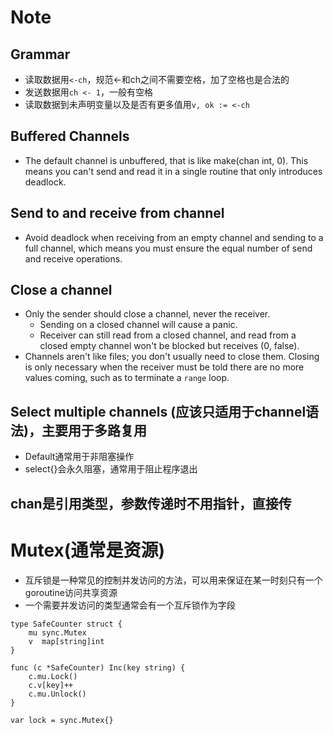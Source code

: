# Note
## Grammar
- 读取数据用`<-ch`，规范<-和ch之间不需要空格，加了空格也是合法的
- 发送数据用`ch <- 1`，一般有空格
- 读取数据到未声明变量以及是否有更多值用`v, ok := <-ch`
## Buffered Channels
- The default channel is unbuffered, that is like make(chan int, 0). This means you can't send and read it in a single routine that only introduces deadlock.
## Send to and receive from channel
- Avoid deadlock when receiving from an empty channel and sending to a full channel, which means you must ensure the equal number of send and receive operations.
## Close a channel
- Only the sender should close a channel, never the receiver.
  - Sending on a closed channel will cause a panic.
  - Receiver can still read from a closed channel, and read from a closed empty channel won't be blocked but receives (0, false).
-  Channels aren't like files; you don't usually need to close them. Closing is only necessary when the receiver must be told there are no more values coming, such as to terminate a `range` loop.
## Select multiple channels (应该只适用于channel语法)，主要用于多路复用
- Default通常用于非阻塞操作
- select{}会永久阻塞，通常用于阻止程序退出
## chan是引用类型，参数传递时不用指针，直接传

# Mutex(通常是资源)
- 互斥锁是一种常见的控制并发访问的方法，可以用来保证在某一时刻只有一个goroutine访问共享资源
- 一个需要并发访问的类型通常会有一个互斥锁作为字段
```
type SafeCounter struct {
	mu sync.Mutex
	v  map[string]int
}

func (c *SafeCounter) Inc(key string) {
	c.mu.Lock()
	c.v[key]++
	c.mu.Unlock()
}

var lock = sync.Mutex{}
```

